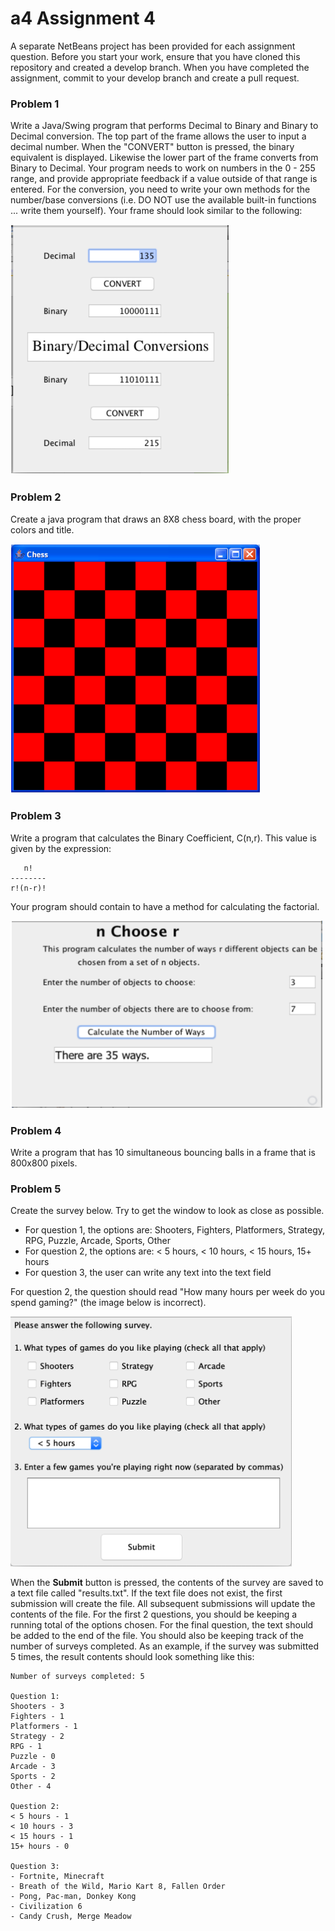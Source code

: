 # a4 Assignment 4

A separate NetBeans project has been provided for each assignment question. Before you start your work, ensure that you have cloned this repository and created a develop branch. When you have completed the assignment, commit to your develop branch and create a pull request.

### Problem 1

Write a Java/Swing program that performs Decimal to Binary and Binary to Decimal conversion. The top part of the frame allows the user to input a decimal number. When the "CONVERT" button is pressed, the binary equivalent is displayed. Likewise the lower part of the frame converts from Binary to Decimal. Your program needs to work on numbers in the 0 - 255 range, and provide appropriate feedback if a value outside of that range is entered. For the conversion, you need to write your own methods for the number/base conversions (i.e. DO NOT use the available built-in functions ... write them yourself). Your frame should look similar to the following:

<img src="https://github.com/BlythICS4U/a4/blob/master/ReadmeImages/Problem1.png" width="350" height="400"/>

### Problem 2

Create a java program that draws an 8X8 chess board, with the proper colors and title.

<img src="https://github.com/BlythICS4U/a4/blob/master/ReadmeImages/Problem2.png" width="400" height="400"/>


### Problem 3

Write a program that calculates the Binary Coefficient, C(n,r). This value is given by the expression:
```
   n!
--------
r!(n-r)!
```
Your program should contain to have a method for calculating the factorial.

<img src="https://github.com/BlythICS4U/a4/blob/master/ReadmeImages/Problem3.png" width="500" height="300"/>

### Problem 4

Write a program that has 10 simultaneous bouncing balls in a frame that is 800x800 pixels.

### Problem 5

Create the survey below.  Try to get the window to look as close as possible.
* For question 1, the options are: Shooters, Fighters, Platformers, Strategy, RPG, Puzzle, Arcade, Sports, Other
* For question 2, the options are: < 5 hours, < 10 hours, < 15 hours, 15+ hours
* For question 3, the user can write any text into the text field

For question 2, the question should read "How many hours per week do you spend gaming?" (the image below is incorrect).

<img src="https://github.com/BlythICS4U/a4/blob/master/ReadmeImages/Problem5.png" width="450" height="400"/>

When the **Submit** button is pressed, the contents of the survey are saved to a text file called "results.txt".  If the text file does not exist, the first submission will create the file.  All subsequent submissions will update the contents of the file.  For the first 2 questions, you should be keeping a running total of the options chosen.  For the final question, the text should be added to the end of the file.  You should also be keeping track of the number of surveys completed.  As an example, if the survey was submitted 5 times, the result contents should look something like this:

```
Number of surveys completed: 5

Question 1:
Shooters - 3
Fighters - 1
Platformers - 1
Strategy - 2
RPG - 1
Puzzle - 0
Arcade - 3
Sports - 2
Other - 4

Question 2:
< 5 hours - 1
< 10 hours - 3
< 15 hours - 1
15+ hours - 0

Question 3:
- Fortnite, Minecraft
- Breath of the Wild, Mario Kart 8, Fallen Order
- Pong, Pac-man, Donkey Kong
- Civilization 6
- Candy Crush, Merge Meadow
```
